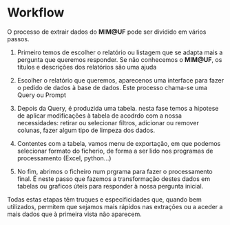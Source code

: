 # Workflow

O processo de extrair dados do **MIM@UF** pode ser dividido em vários passos.

1. Primeiro temos de escolher o relatório ou listagem que se adapta mais a pergunta que queremos responder. Se não conhecemos o **MIM@UF**, os títulos e descrições dos relatórios são uma ajuda

2. Escolher o relatório que queremos, aparecenos uma interface para fazer o pedido de dados à base de dados. Este processo chama-se uma Query ou Prompt

3. Depois da Query, é produzida uma tabela. nesta fase temos a hipotese de aplicar modificações à tabela de acodrdo com a nossa necessidades: retirar ou selecionar filtros, adicionar ou remover colunas, fazer algum tipo de limpeza dos dados.

4. Contentes com a tabela, vamos menu de exportação, em que podemos selecionar formato do ficherio, de forma a ser lido nos programas de processamento (Excel, python...)

5. No fim, abrimos o ficheiro num prgrama para fazer o processamento final. É neste passo que fazemos a transformação destes dados em tabelas ou graficos úteis para responder à nossa pergunta inicial.

Todas estas etapas têm truques e especificidades que, quando bem utilizados, permitem que sejamos mais rápidos nas extrações ou a aceder a mais dados que à primeira vista não aparecem.
